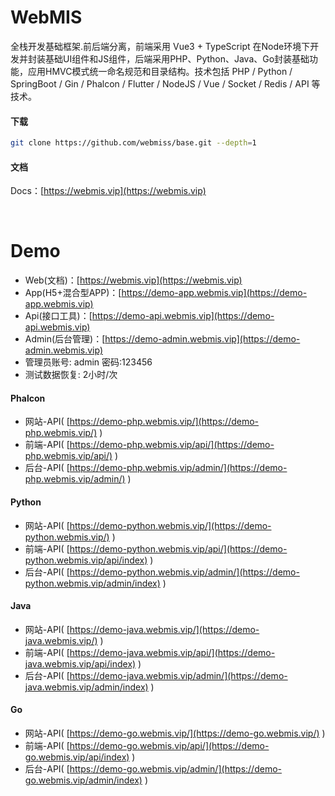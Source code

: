 # WebMIS
全栈开发基础框架.前后端分离，前端采用 Vue3 + TypeScript 在Node环境下开发并封装基础UI组件和JS组件，后端采用PHP、Python、Java、Go封装基础功能，应用HMVC模式统一命名规范和目录结构。技术包括 PHP / Python / SpringBoot / Gin / Phalcon / Flutter / NodeJS / Vue / Socket / Redis / API 等技术。

#### 下载
```bash
git clone https://github.com/webmiss/base.git --depth=1
```
#### 文档
Docs：[https://webmis.vip](https://webmis.vip)

<br/>

# Demo
- Web(文档)：[https://webmis.vip](https://webmis.vip)
- App(H5+混合型APP)：[https://demo-app.webmis.vip](https://demo-app.webmis.vip)
- Api(接口工具)：[https://demo-api.webmis.vip](https://demo-api.webmis.vip)
- Admin(后台管理)：[https://demo-admin.webmis.vip](https://demo-admin.webmis.vip)
- 管理员账号: admin 密码:123456
- 测试数据恢复: 2小时/次

#### Phalcon
- 网站-API( [https://demo-php.webmis.vip/](https://demo-php.webmis.vip/) )
- 前端-API( [https://demo-php.webmis.vip/api/](https://demo-php.webmis.vip/api/) )
- 后台-API( [https://demo-php.webmis.vip/admin/](https://demo-php.webmis.vip/admin/) )

#### Python
- 网站-API( [https://demo-python.webmis.vip/](https://demo-python.webmis.vip/) )
- 前端-API( [https://demo-python.webmis.vip/api/](https://demo-python.webmis.vip/api/index) )
- 后台-API( [https://demo-python.webmis.vip/admin/](https://demo-python.webmis.vip/admin/index) )

#### Java
- 网站-API( [https://demo-java.webmis.vip/](https://demo-java.webmis.vip/) )
- 前端-API( [https://demo-java.webmis.vip/api/](https://demo-java.webmis.vip/api/index) )
- 后台-API( [https://demo-java.webmis.vip/admin/](https://demo-java.webmis.vip/admin/index) )

#### Go
- 网站-API( [https://demo-go.webmis.vip/](https://demo-go.webmis.vip/) )
- 前端-API( [https://demo-go.webmis.vip/api/](https://demo-go.webmis.vip/api/index) )
- 后台-API( [https://demo-go.webmis.vip/admin/](https://demo-go.webmis.vip/admin/index) )

<br/><br/>